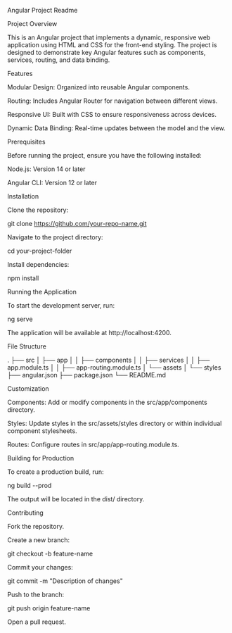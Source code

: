 Angular Project Readme

Project Overview

This is an Angular project that implements a dynamic, responsive web application using HTML and CSS for the front-end styling. The project is designed to demonstrate key Angular features such as components, services, routing, and data binding.

Features

Modular Design: Organized into reusable Angular components.

Routing: Includes Angular Router for navigation between different views.

Responsive UI: Built with CSS to ensure responsiveness across devices.

Dynamic Data Binding: Real-time updates between the model and the view.

Prerequisites

Before running the project, ensure you have the following installed:

Node.js: Version 14 or later

Angular CLI: Version 12 or later

Installation

Clone the repository:

git clone https://github.com/your-repo-name.git

Navigate to the project directory:

cd your-project-folder

Install dependencies:

npm install

Running the Application

To start the development server, run:

ng serve

The application will be available at http://localhost:4200.

File Structure

.
├── src
│   ├── app
│   │   ├── components
│   │   ├── services
│   │   ├── app.module.ts
│   │   ├── app-routing.module.ts
│   └── assets
│       └── styles
├── angular.json
├── package.json
└── README.md

Customization

Components: Add or modify components in the src/app/components directory.

Styles: Update styles in the src/assets/styles directory or within individual component stylesheets.

Routes: Configure routes in src/app/app-routing.module.ts.

Building for Production

To create a production build, run:

ng build --prod

The output will be located in the dist/ directory.

Contributing

Fork the repository.

Create a new branch:

git checkout -b feature-name

Commit your changes:

git commit -m "Description of changes"

Push to the branch:

git push origin feature-name

Open a pull request.
